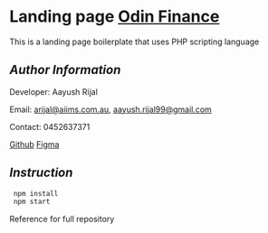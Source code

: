 # Landing page [Odin Finance](http://www.odinassetfinance.com.au/)

This is a landing page boilerplate that uses PHP scripting language

## _Author Information_

Developer: Aayush Rijal

Email: arijal@aiims.com.au, aayush.rijal99@gmail.com

Contact: 0452637371

[Github](https://github.com/aayushrijal91/odinfinance)
[Figma](https://www.figma.com/proto/J1JGT9x1XwexTLxGDGsrs2/ODIN-Finance-Landing-Page?node-id=163%3A3098&scaling=min-zoom&page-id=0%3A1)

## _Instruction_

```bash
 npm install
 npm start
 ```

Reference for full repository
